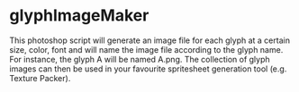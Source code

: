 # glyphImageMaker
This photoshop script will generate an image file for each glyph at a certain size, color, font and will name the image file according to the glyph name. For instance, the glyph A will be named A.png. The collection of glyph images can then be used in your favourite spritesheet generation tool (e.g. Texture Packer).
